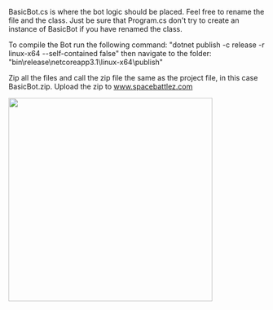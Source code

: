 BasicBot.cs is where the bot logic should be placed.
Feel free to rename the file and the class.
Just be sure that Program.cs don't try to create an instance of BasicBot if you have renamed the class.

To compile the Bot run the following command: "dotnet publish -c release -r linux-x64 --self-contained false"
then navigate to the folder: "bin\release\netcoreapp3.1\linux-x64\publish\"

Zip all the files and call the zip file the same as the project file, in this case BasicBot.zip.
Upload the zip to www.spacebattlez.com

<img src="https://cdn.cdnlogo.com/logos/c/27/c.svg" width="400" height="400">
